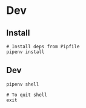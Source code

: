 # Dev

## Install

```
# Install deps from Pipfile
pipenv install
```

## Dev

```
pipenv shell
```

```
# To quit shell
exit
```
